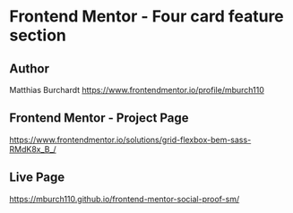 # Frontend Mentor - Four card feature section

## Author

Matthias Burchardt
https://www.frontendmentor.io/profile/mburch110

## Frontend Mentor - Project Page


https://www.frontendmentor.io/solutions/grid-flexbox-bem-sass-RMdK8x_B_/

## Live Page

https://mburch110.github.io/frontend-mentor-social-proof-sm/
